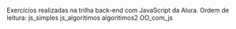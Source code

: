 Exercícios realizadas na trilha back-end com JavaScript da Alura.
Ordem de leitura:
js_simples
js_algoritimos
algoritimos2
OO_com_js